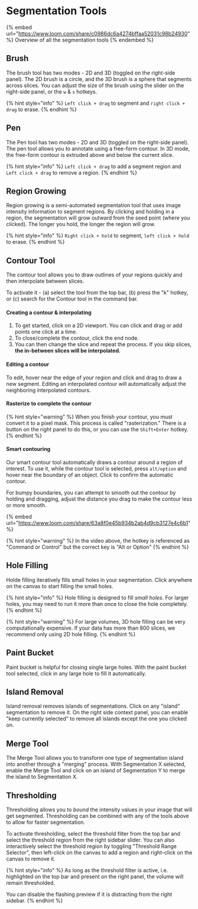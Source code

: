 # Segmentation Tools

{% embed url="https://www.loom.com/share/c0986dc6a4274bffaa52031c98b24930" %}
Overview of all the segmentation tools
{% endembed %}

## Brush

The brush tool has two modes - 2D and 3D (toggled on the right-side panel). The 2D brush is a circle, and the 3D brush is a sphere that segments across slices. You can adjust the size of the brush using the slider on the right-side panel, or the `w` & `s` hotkeys.&#x20;

{% hint style="info" %}
`Left click + drag` to segment and `right click + drag` to erase.
{% endhint %}

## Pen

The Pen tool has two modes - 2D and 3D (toggled on the right-side panel). The pen tool allows you to annotate using a free-form contour. In 3D mode, the free-form contour is extruded above and below the current slice.&#x20;

{% hint style="info" %}
`Left click + drag` to add a segment region and `Left click + drag` to remove a region.
{% endhint %}

## Region Growing

Region growing is a semi-automated segmentation tool that uses image intensity information to segment regions. By clicking and holding in a region, the segmentation will grow outward from the seed point (where you clicked). The longer you hold, the longer the region will grow.&#x20;

{% hint style="info" %}
`Right click + hold` to segment, `left click + hold` to erase.
{% endhint %}

## Contour Tool

The contour tool allows you to draw outlines of your regions quickly and then interpolate between slices.

To activate it - (a) select the tool from the top bar, (b) press the "k" hotkey, or (c) search for the Contour tool in the command bar.

#### Creating a contour & interpolating

1. To get started, click on a 2D viewport. You can click and drag or add points one click at a time.
2. To close/complete the contour, click the end node.&#x20;
3. You can then change the slice and repeat the process. If you skip slices, **the in-between slices will be interpolated.**

#### **Editing a contour**

To edit, hover near the edge of your region and click and drag to draw a new segment. Editing an interpolated contour will automatically adjust the neighboring interpolated contours.

#### Rasterize to complete the contour

{% hint style="warning" %}
When you finish your contour, you must convert it to a pixel mask. This process is called "rasterization." There is a button on the right panel to do this, or you can use the `Shift+Enter` hotkey.
{% endhint %}

#### Smart contouring

Our smart contour tool automatically draws a contour around a region of interest. To use it, while the contour tool is selected, press `alt/option` and hover near the boundary of an object. Click to confirm the automatic contour.&#x20;

For bumpy boundaries, you can attempt to smooth out the contour by holding and dragging, adjust the distance you drag to make the contour less or more smooth.

{% embed url="https://www.loom.com/share/63a8f0e45b934b2ab4d9cb3127e4c6b1" %}

{% hint style="warning" %}
In the video above, the hotkey is referenced as "Command or Control" but the correct key is "Alt or Option"
{% endhint %}

## Hole Filling&#x20;

Holde filling iteratively fills small holes in your segmentation. Click anywhere on the canvas to start filling the small holes.

{% hint style="info" %}
Hole filling is designed to fill _small holes_. For larger holes, you may need to run it more than once to close the hole completely.&#x20;
{% endhint %}

{% hint style="warning" %}
For large volumes, 3D hole filling can be very computationally expensive. If your data has more than 800 slices, we recommend only using 2D hole filling.
{% endhint %}

## Paint Bucket

Paint bucket is helpful for closing single large holes. With the paint bucket tool selected, click in any large hole to fill it automatically.&#x20;

## Island Removal

Island removal removes islands of segmentations. Click on any "island" segmentation to remove it. On the right side context panel, you can enable "keep currently selected" to remove all islands except the one you clicked on.

## Merge Tool

The Merge Tool allows you to transform one type of segmentation island into another through a "merging" process. With Segmentation X selected, enable the Merge Tool and click on an island of Segmentation Y to merge the island to Segmentation X.&#x20;

## Thresholding

Thresholding allows you to _bound_ the intensity values in your image that will get segmented. Thresholding can be combined with any of the tools above to allow for faster segmentation.&#x20;

To activate thresholding, select the threshold filter from the top bar and select the threshold region from the right sidebar slider. You can also interactively select the threshold region by toggling "Threshold Range Selector", then left-click on the canvas to add a region and right-click on the canvas to remove it.&#x20;

{% hint style="info" %}
As long as the threshold filter is active, i.e. highlighted on the top bar and present on the right panel, the volume will remain thresholded.&#x20;

You can disable the flashing preview if it is distracting from the right sidebar.&#x20;
{% endhint %}
